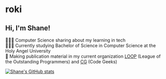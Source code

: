 # roki

## Hi, I'm Shane!

👩🏻‍💻 Computer Science sharing about my learning in tech <br/>
💁🏻‍♀️ Currently studying Bachelor of Science in Computer Science at the Holy Angel University <br/>
🎨 Making publication material in my current organization [LOOP](https://www.facebook.com/loop.soc.hau/posts/pfbid0q51PUxi9rypBk3cNtSToG28ZDrMm5aU4y8DTSLcFqTfkzrFhcF6VGCzQkrg4DevBl) (League of the Outstanding Programmers) and [CG](https://www.facebook.com/TheCodeGeeks/posts/pfbid0XxqL8xamTpdc2zx1D2j1zTu7HtnbtsopKNbnC8Rx2gXwSJwYkjz4p75uMajYnFhWl) (Code Geeks)<br/>

<!--GitHub stats from https://github.com/anuraghazra/github-readme-stats -->
[![Shane's GitHub stats](https://github-readme-stats.vercel.app/api?username=roki-a&show_icons=true&theme=radical)](https://github.com/anuraghazra/github-readme-stats)
